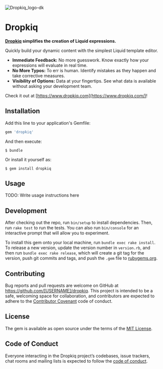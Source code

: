 ![Dropkiq_logo-dk](https://user-images.githubusercontent.com/69064/68704782-dd868e80-055a-11ea-952c-78bd9e9344d6.png)

# Dropkiq

**[Dropkiq](https://www.dropkiq.com/) simplifies the creation of Liquid expressions.**

Quickly build your dynamic content with the simplest Liquid template editor.

* **Immediate Feedback:** No more guesswork. Know exactly how your expressions will evaluate in real time.
* **No More Typos:** To err is human. Identify mistakes as they happen and take corrective measures.
* **Visibility of Options:** Data at your fingertips. See what data is available without asking your development team.

Check it out at [https://www.dropkiq.com](https://www.dropkiq.com/)!

## Installation

Add this line to your application's Gemfile:

```ruby
gem 'dropkiq'
```

And then execute:

    $ bundle

Or install it yourself as:

    $ gem install dropkiq

## Usage

TODO: Write usage instructions here

## Development

After checking out the repo, run `bin/setup` to install dependencies. Then, run `rake test` to run the tests. You can also run `bin/console` for an interactive prompt that will allow you to experiment.

To install this gem onto your local machine, run `bundle exec rake install`. To release a new version, update the version number in `version.rb`, and then run `bundle exec rake release`, which will create a git tag for the version, push git commits and tags, and push the `.gem` file to [rubygems.org](https://rubygems.org).

## Contributing

Bug reports and pull requests are welcome on GitHub at https://github.com/[USERNAME]/dropkiq. This project is intended to be a safe, welcoming space for collaboration, and contributors are expected to adhere to the [Contributor Covenant](http://contributor-covenant.org) code of conduct.

## License

The gem is available as open source under the terms of the [MIT License](https://opensource.org/licenses/MIT).

## Code of Conduct

Everyone interacting in the Dropkiq project’s codebases, issue trackers, chat rooms and mailing lists is expected to follow the [code of conduct](https://github.com/[USERNAME]/dropkiq/blob/master/CODE_OF_CONDUCT.md).
